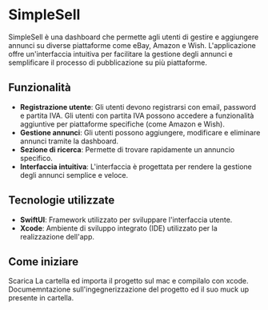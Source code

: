 # SimpleSell

SimpleSell è una dashboard che permette agli utenti di gestire e aggiungere annunci su diverse piattaforme come eBay, Amazon e Wish. L'applicazione offre un'interfaccia intuitiva per facilitare la gestione degli annunci e semplificare il processo di pubblicazione su più piattaforme.

## Funzionalità

- **Registrazione utente**: Gli utenti devono registrarsi con email, password e partita IVA. Gli utenti con partita IVA possono accedere a funzionalità aggiuntive per piattaforme specifiche (come Amazon e Wish).
- **Gestione annunci**: Gli utenti possono aggiungere, modificare e eliminare annunci tramite la dashboard.
- **Sezione di ricerca**: Permette di trovare rapidamente un annuncio specifico.
- **Interfaccia intuitiva**: L'interfaccia è progettata per rendere la gestione degli annunci semplice e veloce.

## Tecnologie utilizzate

- **SwiftUI**: Framework utilizzato per sviluppare l'interfaccia utente.
- **Xcode**: Ambiente di sviluppo integrato (IDE) utilizzato per la realizzazione dell'app.
  
## Come iniziare
Scarica La cartella ed importa il progetto sul mac e compilalo con xcode.
Documemntazione sull'ingegnerizzazione del progetto ed il suo muck up presente in cartella. 
